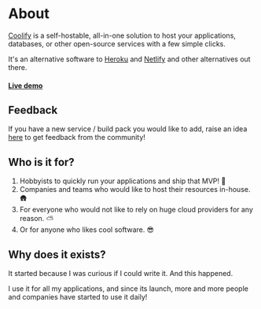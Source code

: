 
# About

[Coolify](https://coolify.io) is a self-hostable, all-in-one solution to host your applications, databases, or other open-source services with a few simple clicks.

It's an alternative software to [Heroku](https://www.heroku.com/) and [Netlify](https://www.netlify.com/) and other alternatives out there.

#### [Live demo](https://demo.coolify.io/)

## Feedback
If you have a new service / build pack you would like to add, raise an idea [here](https://feedback.coolify.io/) to get feedback from the community!

## Who is it for?
1. Hobbyists to quickly run your applications and ship that MVP! 🚢
2. Companies and teams who would like to host their resources in-house. 🛖
3. For everyone who would not like to rely on huge cloud providers for any reason. ⛅
4. Or for anyone who likes cool software. 😎

## Why does it exists?
It started because I was curious if I could write it. And this happened.

I use it for all my applications, and since its launch, more and more people and companies have started to use it daily!
